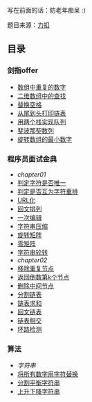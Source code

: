 写在前面的话：防老年痴呆 :)

题目来源：[力扣](https://leetcode-cn.com)

## 目录
### 剑指offer
- [数组中重复的数字](https://github.com/WavyPeng/happy-together/blob/main/for-offer/offer-solutions/src/main/resources/Problem03.md)
- [二维数组中的查找 ](https://github.com/WavyPeng/happy-together/blob/main/for-offer/offer-solutions/src/main/resources/Problem04.md)
- [替换空格](https://github.com/WavyPeng/happy-together/blob/main/for-offer/offer-solutions/src/main/resources/Problem05.md)
- [从尾到头打印链表](https://github.com/WavyPeng/happy-together/blob/main/for-offer/offer-solutions/src/main/resources/Problem06.md)
- [用两个栈实现队列](https://github.com/WavyPeng/happy-together/blob/main/for-offer/offer-solutions/src/main/resources/Problem09.md)
- [斐波那契数列](https://github.com/WavyPeng/happy-together/blob/main/for-offer/offer-solutions/src/main/resources/Problem10_1.md)
- [旋转数组的最小数字](https://github.com/WavyPeng/happy-together/blob/main/for-offer/offer-solutions/src/main/resources/Problem11.md)

### 程序员面试金典
- *chapter01*
- [判定字符是否唯一](https://github.com/WavyPeng/happy-together/blob/main/ctci/p01/src/main/resources/Problem01.md)
- [判定是否互为字符重排](https://github.com/WavyPeng/happy-together/blob/main/ctci/p01/src/main/resources/Problem02.md)
- [URL化](https://github.com/WavyPeng/happy-together/blob/main/ctci/p01/src/main/resources/Problem03.md)
- [回文排列](https://github.com/WavyPeng/happy-together/blob/main/ctci/p01/src/main/resources/Problem04.md)
- [一次编辑](https://github.com/WavyPeng/happy-together/blob/main/ctci/p01/src/main/resources/Problem05.md)
- [字符串压缩](https://github.com/WavyPeng/happy-together/blob/main/ctci/p01/src/main/resources/Problem06.md)
- [旋转矩阵](https://github.com/WavyPeng/happy-together/blob/main/ctci/p01/src/main/resources/Problem07.md)
- [零矩阵](https://github.com/WavyPeng/happy-together/blob/main/ctci/p01/src/main/resources/Problem08.md)
- [字符串轮转](https://github.com/WavyPeng/happy-together/blob/main/ctci/p01/src/main/resources/Problem09.md)
- *chapter02*
- [移除重复节点](https://github.com/WavyPeng/happy-together/blob/main/ctci/p02/src/main/resources/Problem01.md)
- [返回倒数第k个节点](https://github.com/WavyPeng/happy-together/blob/main/ctci/p02/src/main/resources/Problem02.md)
- [删除中间节点](https://github.com/WavyPeng/happy-together/blob/main/ctci/p02/src/main/resources/Problem03.md)
- [分割链表](https://github.com/WavyPeng/happy-together/blob/main/ctci/p02/src/main/resources/Problem04.md)
- [链表求和](https://github.com/WavyPeng/happy-together/blob/main/ctci/p02/src/main/resources/Problem05.md)
- [回文链表](https://github.com/WavyPeng/happy-together/blob/main/ctci/p02/src/main/resources/Problem06.md)
- [链表相交](https://github.com/WavyPeng/happy-together/blob/main/ctci/p02/src/main/resources/Problem07.md)
- [环路检测](https://github.com/WavyPeng/happy-together/blob/main/ctci/p02/src/main/resources/Problem08.md)

### 算法
- *字符串*
- [将所有数字用字符替换](https://github.com/WavyPeng/happy-together/blob/main/algorithm/serial-string/src/main/resources/%E5%B0%86%E6%89%80%E6%9C%89%E6%95%B0%E5%AD%97%E7%94%A8%E5%AD%97%E7%AC%A6%E6%9B%BF%E6%8D%A2.md)
- [分割平衡字符串](https://github.com/WavyPeng/happy-together/blob/main/algorithm/serial-string/src/main/resources/%E5%88%86%E5%89%B2%E5%B9%B3%E8%A1%A1%E5%AD%97%E7%AC%A6%E4%B8%B2.md)
- [上升下降字符串](https://github.com/WavyPeng/happy-together/blob/main/algorithm/serial-string/src/main/resources/%E4%B8%8A%E5%8D%87%E4%B8%8B%E9%99%8D%E5%AD%97%E7%AC%A6%E4%B8%B2.md)
